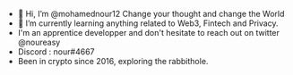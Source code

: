 - 👋 Hi, I’m @mohamednour12
 Change your thought and change the World
- 🌱 I’m currently learning anything related to Web3, Fintech and Privacy.
- I'm an apprentice developper and don't hesitate to reach out on twitter @noureasy
- Discord : nour#4667
- Been in crypto since 2016, exploring the rabbithole.


<!---
mohamednour12/mohamednour12 is a ✨ special ✨ repository because its `README.md` (this file) appears on your GitHub profile.
You can click the Preview link to take a look at your changes.
--->
